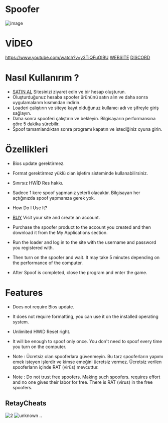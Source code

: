 # Spoofer
![image](https://github.com/argocommunity/spoofer/assets/113839299/eef22bad-4c17-4d51-b4a4-2f135933e6d1)
# VİDEO #
https://www.youtube.com/watch?v=y3TiQFuOIBU
[WEBSİTE](https://retaycheats.com/)
[DİSCORD](https://discord.gg/VN9z63Ukcp)

# Nasıl Kullanırım ? 
- [SATIN AL](https://retaycheats.com/) Sitesinizi ziyaret edin ve bir hesap oluşturun.
- Oluşturduğunuz hesaba spoofer ürününü satın alın ve daha sonra uygulamalarım kısmından indirin.
- Loaderi çalıştırın ve siteye kayıt olduğunuz kullanıcı adı ve şifreyle giriş sağlayın.
- Daha sonra  spooferi çalıştırın ve bekleyin. Bilgisayarın performansına göre 5 dakika sürebilir.
- Spoof tamamlandıktan sonra programı kapatın ve istediğiniz oyuna girin.
# Özellikleri #
- Bios update gerektirmez.
- Format gerektirmez yüklü olan işletim sisteminde kullanabilirsiniz.
- Sınırsız HWİD Res hakkı.
- Sadece 1 kere spoof yapmanız yeterli olacaktır. Bilgisayarı her açtığınızda spoof yapmanıza gerek yok.

- How Do I Use It?
- [BUY](https://retaycheats.com/) Visit your site and create an account.
- Purchase the spoofer product to the account you created and then download it from the My Applications section.
- Run the loader and log in to the site with the username and password you registered with.
- Then turn on the spoofer and wait. It may take 5 minutes depending on the performance of the computer.
- After Spoof is completed, close the program and enter the game.
# Features #
- Does not require Bios update.
- It does not require formatting, you can use it on the installed operating system.
- Unlimited HWID Reset right.
- It will be enough to spoof only once. You don't need to spoof every time you turn on the computer.

- Note : Ücretsiz olan spooferlara güvenmeyin. Bu tarz spooferların yapımı emek isteyen işlerdir ve kimse emeğini ücretsiz vermez. Ücretsiz verilen spooferların içinde RAT (virüs) mevcuttur.
- Note : Do not trust free spoofers. Making such spoofers. requires effort and no one gives their labor for free. There is RAT (virus) in the free spoofers.

## RetayCheats
![2](https://user-images.githubusercontent.com/113839299/190916793-957e24ad-f923-4779-8b5e-7654e4bbe888.png)
![unknown](https://user-images.githubusercontent.com/113839299/190916806-b51501e6-20e0-4484-b219-68ee15c2019f.png)
..
